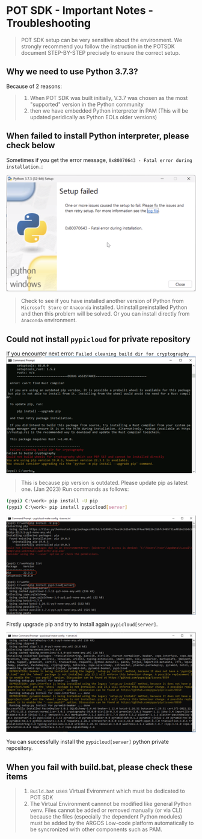 # POT SDK - Important Notes - Troubleshooting

> POT SDK setup can be very sensitive about the environment. 
> We strongly recommend you follow the instruction in the POTSDK document STEP-BY-STEP precisely to ensure the correct setup.

## Why we need to use Python 3.7.3?

Because of 2 reasons:
> 1. When POT SDK was built initially, V.3.7 was chosen as the most "supported" version in the Python community
> 2. then we have embedded Python interpreter in PAM (This will be updated peridically as Python EOLs older versions)


## When failed to install Python interpreter, please check below 

Sometimes if you get the error message, `0x80070643 - Fatal error during installation.`:

![02-python-install-error](Captures/04-Troubleshooting/04-python-install-error.png)

> Check to see if you have installed another version of Python from `Microsoft Store` or `Anaconda` installed.
> Uninstall preinstalled Python and then this problem will be solved.
> Or you can install directly from `Anaconda` environment.


## Could not install `pypicloud` for private repository

If you encounter next error: `Failed cleaning build dir for cryptography`
![Failed cleaning build dir for cryptography](Captures/04-Troubleshooting/01-error-cryptography.png)

> This is because pip version is outdated. Please update pip as latest one. (Jan 2023)
> Run commands as follows:

```sh
(pypi) C:\work> pip install -U pip
(pypi) C:\work> pip install pypicloud[server]
```
![02-pip-upgrade-reinstall](Captures/04-Troubleshooting/02-pip-upgrade-reinstall.png)

Firstly upgrade pip and try to install again `pypicloud[server]`.

![03-successful-installed](Captures/04-Troubleshooting/03-successful-installed.png)

You can successfully install the `pypicloud[server]` python private repository.


## When you fail with build.bat, please check these items

> 1. `Build.bat` uses Virtual Evironment which must be dedicated to POT SDK
> 2. The Virtual Environment cannnot be modified like general Python venv. Files cannot be added or removed manually (or via CLI) because the files (especially the dependent Python modules) must be added by the ARGOS Low-code platform automatically to be syncronized with other components such as PAM.

